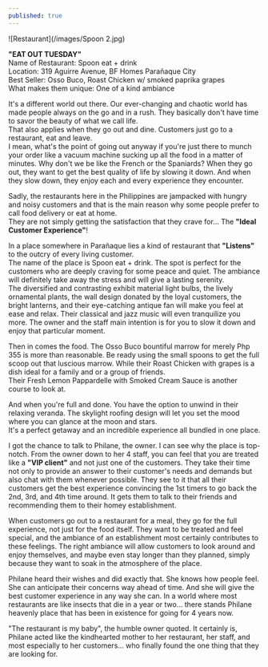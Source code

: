 ```yaml
---
published: true
---
```

![Restaurant](/images/Spoon 2.jpg)

**"EAT OUT TUESDAY"**   
Name of Restaurant: Spoon eat + drink   
Location: 319 Aguirre Avenue, BF Homes Parañaque City   
Best Seller: Osso Buco, Roast Chicken w/ smoked paprika grapes   
What makes them unique: One of a kind ambiance

It's a different world out there. Our ever-changing and chaotic world has made people always on the go and in a rush. They basically don't have time to savor the beauty of what we call life.   
That also applies when they go out and dine. Customers just go to a restaurant, eat and leave.   
I mean, what's the point of going out anyway if you're just there to munch your order like a vacuum machine sucking up all the food in a matter of minutes. 
Why don't we be like the French or the Spaniards? When they go out, they want to get the best quality of life by slowing it down. And when they slow down, they enjoy each and every experience they encounter.

Sadly, the restaurants here in the Philippines are jampacked with hungry and noisy customers and that is the main reason why some people prefer to call food delivery or eat at home.   
They are not simply getting the satisfaction that they crave for... The **"Ideal Customer Experience"**!

In a place somewhere in Parañaque lies a kind of restaurant that **"Listens"** to the outcry of every living customer.   
The name of the place is Spoon eat + drink. The spot is perfect for the customers who are deeply craving for some peace and quiet. The ambiance will definitely take away the stress and will give a lasting serenity.   
The diversified and contrasting exhibit material light bulbs, the lively ornamental plants, the wall design donated by the loyal customers, the bright lanterns, and their eye-catching antique fan will make you feel at ease and relax.
Their classical and jazz music will even tranquilize you more. The owner and the staff main intention is for you to slow it down and enjoy that particular moment. 

Then in comes the food. The Osso Buco bountiful marrow for merely Php 355 is more than reasonable. Be ready using the small spoons to get the full scoop out that luscious marrow. 
While their Roast Chicken with grapes is a dish ideal for a family and or a group of friends.  
Their Fresh Lemon Pappardelle with Smoked Cream Sauce is another course to look at.

And when you're full and done. You have the option to unwind in their relaxing veranda. The skylight roofing design will let you set the mood where you can glance at the moon and stars.   
It's a perfect getaway and an incredible experience all bundled in one place.

I got the chance to talk to Philane, the owner. I can see why the place is top-notch. From the owner down to her 4 staff, you can feel that you are treated like a **"VIP client"** and not just one of the customers. 
They take their time not only to provide an answer to their customer's needs and demands but also chat with them whenever possible. 
They see to it that all their customers get the best experience convincing the 1st timers to go back the 2nd, 3rd, and 4th time around. 
It gets them to talk to their friends and recommending them to their homey establishment.

When customers go out to a restaurant for a meal, they go for the full experience, not just for the food itself. 
They want to be treated and feel special, and the ambiance of an establishment most certainly contributes to these feelings. The right ambiance will allow customers to look around and enjoy themselves, and maybe even stay longer than they planned, simply because they want to soak in the atmosphere of the place. 

Philane heard their wishes and did exactly that. She knows how people feel. She can anticipate their concerns way ahead of time. And she will give the best customer experience in any way she can. 
In a world where most restaurants are like insects that die in a year or two... there stands Philane heavenly place that has been in existence for going for 4 years now. 

"The restaurant is my baby", the humble owner quoted. 
It certainly is, Philane acted like the kindhearted mother to her restaurant, her staff, and most especially to her customers... who finally found the one thing that they are looking for.
